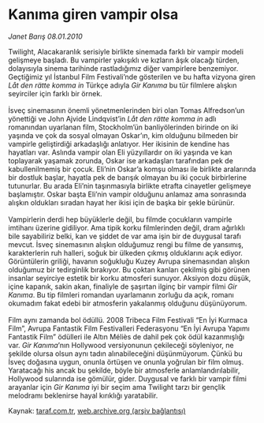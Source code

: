 # Kanıma giren vampir olsa

*Janet Barış 08.01.2010*

<div class="yazi">Twilight, Alacakaranlık serisiyle birlikte sinemada farklı bir vampir modeli gelişmeye başladı. Bu vampirler yakışıklı ve kızların âşık olacağı türden, dolayısıyla sinema tarihinde rastladığımız diğer vampirlere benzemiyor. Geçtiğimiz yıl İstanbul Film Festivali’nde gösterilen ve bu hafta vizyona giren <i>Låt den rätte komma in</i> Türkçe adıyla <i>Gir Kanıma</i> bu tür filmlere alışkın seyirciler için farklı bir örnek.<br/><br/>İsveç sinemasının önemli yönetmenlerinden biri olan Tomas Alfredson’un yönettiği ve John Ajvide Lindqvist’in <i>Låt den rätte komma in</i> adlı romanından uyarlanan film, Stockholm’ün banliyölerinden birinde on iki yaşında ve çok da sosyal olmayan Oskar’ın, kim olduğunu bilmeden bir vampirle geliştirdiği arkadaşlığı anlatıyor. Her ikisinin de kendine has hayatları var. Aslında vampir olan Eli yüzyıllardır on iki yaşında ve kan toplayarak yaşamak zorunda, Oskar ise arkadaşları tarafından pek de kabullenilmemiş bir çocuk. Eli’nin Oskar’a komşu olması ile birlikte aralarında bir dostluk başlar, hayatla pek de barışık olmayan bu iki çocuk birbirlerine tutunurlar. Bu arada Eli’nin taşınmasıyla birlikte etrafta cinayetler gelişmeye başlamıştır. Oskar başta Eli’nin vampir olduğunu anlamaz ama sonrasında alışkın oldukları sıradan hayat her ikisi için de başka bir şekle bürünür. <br/><br/>Vampirlerin derdi hep büyüklerle değil, bu filmde çocukların vampirle imtihanı üzerine gidiliyor. Ama tipik korku filmlerinden değil, dram ağırlıklı bile sayabiliriz belki, kan ve şiddet de var ama işin bir de duygusal tarafı mevcut. İsveç sinemasının alışkın olduğumuz rengi bu filme de yansımış, karakterlerin ruh halleri, soğuk bir ülkeden çıkmış olduklarını açık ediyor. Görüntülerin griliği, havanın soğukluğu Kuzey Avrupa sinemasından alışkın olduğumuz bir tedirginlik bırakıyor. Bu çoktan kanları çekilmiş gibi görünen insanlar seyirciye estetik bir korku atmosferi sunuyor. Aksiyon dozu düşük, içine kapanık, sakin akan, finaliyle de şaşırtan ilginç bir vampir filmi <i>Gir Kanıma</i>. Bu tip filmleri romandan uyarlamanın zorluğu da açık, romanı okumadım fakat edebi bir atmosferin yakalanmış olduğunu düşünüyorum. <br/><br/>Film aynı zamanda bol ödüllü. 2008 Tribeca Film Festivali “En İyi Kurmaca Film”, Avrupa Fantastik Film Festivalleri Federasyonu “En İyi Avrupa Yapımı Fantastik Film” ödülleri ile Altın Méliès de dahil pek çok ödül kazanmışlığı var. <i>Gir Kanıma</i>’nın Hollywood versiyonunun çekileceği söyleniyor, ne şekilde olursa olsun aynı tadın alınabileceğini düşünmüyorum. Çünkü bu İsveç doğasına uygun, onunla örtüşen ve onunla yoğrulan bir film olmuş. Yaratacağı his ancak bu şekilde, böyle bir atmosferle anlamlandırılabilir, Hollywood sularında ise gömülür, gider. Duygusal ve farklı bir vampir filmi arayanlar için <i>Gir Kanıma</i> iyi bir seçim ama Twilight tarzı bir gençlik melodramı beklenirse hayal kırıklığı yaratabilir.</div>

Kaynak: [taraf.com.tr](http://taraf.com.tr:80/makale/9422.htm), [web.archive.org (arşiv bağlantısı)](http://web.archive.org/web/20100331113924/http://taraf.com.tr:80/makale/9422.htm)
